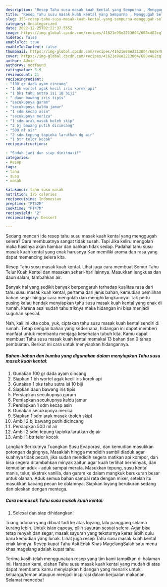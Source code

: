 ```yaml
---
description: "Resep Tahu susu masak kuah kental yang Sempurna , Menggugah Selera"
title: "Resep Tahu susu masak kuah kental yang Sempurna , Menggugah Selera"
slug: 355-resep-tahu-susu-masak-kuah-kental-yang-sempurna-menggugah-selera
category: Uncategorized
date: 2022-12-25T02:22:37.565Z
image: https://img-global.cpcdn.com/recipes/41621e98e2213004/680x482cq70/tahu-susu-masak-kuah-kental-foto-resep-utama.jpg
hideToc: false
enableToc: true
enableTocContent: false
thumbnail: https://img-global.cpcdn.com/recipes/41621e98e2213004/680x482cq70/tahu-susu-masak-kuah-kental-foto-resep-utama.jpg
cover: https://img-global.cpcdn.com/recipes/41621e98e2213004/680x482cq70/tahu-susu-masak-kuah-kental-foto-resep-utama.jpg
author: Admin
authorAv: notfound
ratingvalue: 3.9
reviewcount: 21
recipeingredient:
- "100 gr dada ayam cincang"
- "1 bh wortel agak kecil iris korek api"
- "1 bks tahu sutra isi 10 biji"
- " daun bawang iris tipis"
- "secukupnya garam"
- "secukupnya kaldu jamur"
- "1 sdm kecap asin"
- "secukupnya merica"
- "1 sdm arak masak boleh skip"
- "2 bj bawang putih dicincang"
- "500 ml air"
- "2 sdm tepung tapioka larutkan dg air"
- "1 btr telor kocok"
recipeinstructions:

- "Sudah jadi dan siap dinikmati!"
categories:
- Resep
tags:
- tahu
- susu
- masak

katakunci: tahu susu masak 
nutrition: 175 calories
recipecuisine: Indonesian
preptime: "PT32M"
cooktime: "PT47M"
recipeyield: "2"
recipecategory: Dessert

---
```



Sedang mencari ide resep tahu susu masak kuah kental yang menggugah selera? Cara membuatnya sangat tidak susah. Tapi Jika keliru mengolah maka hasilnya akan hambar dan bahkan tidak sedap. Padahal tahu susu masak kuah kental yang enak harusnya Kan memiliki aroma dan rasa yang dapat memancing selera kita.


Resep Tahu susu masak kuah kental. Lihat juga cara membuat Semur Tahu Telur Kuah Kentel dan masakan sehari-hari lainnya. Masukkan lengkuas dan daun salam, tambahkan air.

Banyak hal yang sedikit banyak berpengaruh terhadap kualitas rasa dari tahu susu masak kuah kental, pertama dari jenis bahan, kemudian pemilihan bahan segar hingga cara mengolah dan menghidangkannya. Tak perlu pusing kalau hendak menyiapkan tahu susu masak kuah kental yang enak di rumah, karena asal sudah tahu triknya maka hidangan ini bisa menjadi suguhan spesial.


Nah, kali ini kita coba, yuk, ciptakan tahu susu masak kuah kental sendiri di rumah. Tetap dengan bahan yang sederhana, hidangan ini dapat memberi manfaat untuk membantu menjaga kesehatan tubuh kita. Kamu dapat membuat Tahu susu masak kuah kental memakai 13 bahan dan 0 tahap pembuatan. Berikut ini cara untuk menyiapkan hidangannya.

<!--inarticleads1-->

##### Bahan-bahan dan bumbu yang digunakan dalam menyiapkan Tahu susu masak kuah kental:

1. Gunakan 100 gr dada ayam cincang
1. Siapkan 1 bh wortel agak kecil iris korek api
1. Gunakan 1 bks tahu sutra isi 10 biji
1. Siapkan  daun bawang iris tipis
1. Persiapkan secukupnya garam
1. Persiapkan secukupnya kaldu jamur
1. Persiapkan 1 sdm kecap asin
1. Gunakan secukupnya merica
1. Siapkan 1 sdm arak masak (boleh skip)
1. Ambil 2 bj bawang putih dicincang
1. Persiapkan 500 ml air
1. Ambil 2 sdm tepung tapioka larutkan dg air
1. Ambil 1 btr telor kocok


Langkah Berikutnya Tuangkan Susu Evaporasi, dan kemudian masukkan potongan dagingnya, Masaklah hingga mendidih sambil diaduk agar kuahnya tidak pecah, jika sudah mendidih segera matikan api kompor, dan bisa segera ditambahkan minyak zaitun agar kuah terlihat berminyak, dan kemudian aduk - aduk sampai merata. Masukkan tepung, susu kental manis, telur, ekstrak vanilla, dan garam ke dalam mangkuk berukuran besar untuk olahan. Aduk semua bahan sampai rata dengan mixer, setelah itu masukkan kacang pecan ke dalamnya. Siapkan loyang berukuran sedang dan oleskan dengan mentega. 

<!--inarticleads2-->

##### Cara memasak Tahu susu masak kuah kental:


1. Selesai dan siap dihidangkan!

Tuang adonan yang dibuat tadi ke atas loyang, lalu panggang selama kurang lebih. Untuk isian capcay, pilih sayuran sesuai selera. Agar bisa tetap renyah dan segar, masak sayuran yang teksturnya keras lebih dulu baru kemudian yang lunak. Lihat juga resep Tahu susu masak kuah kental enak lainnya. Resep kupat Tahu Asli Enak Khas MagelangSalah satu menu khas magelang adalah kupat tahu. 

Terima kasih telah menggunakan resep yang tim kami tampilkan di halaman ini. Harapan kami, olahan Tahu susu masak kuah kental yang mudah di atas dapat membantu kamu menyiapkan hidangan yang menarik untuk keluarga/teman ataupun menjadi inspirasi dalam berjualan makanan. Selamat mencoba!
